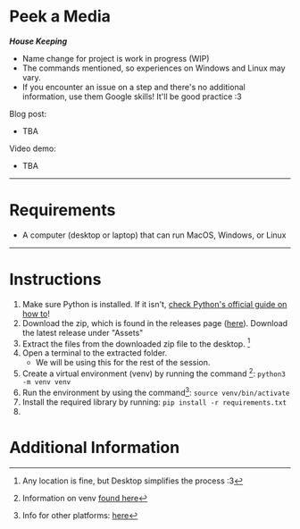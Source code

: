 # Peek a Media

***House Keeping***
- Name change for project is work in progress (WIP)
- The commands mentioned, so experiences on Windows and Linux may vary.
- If you encounter an issue on a step and there's no additional information, use them Google skills! It'll be good practice :3

Blog post: 
- TBA

Video demo:
- TBA
____
# Requirements
- A computer (desktop or laptop) that can run MacOS, Windows, or Linux

____
# Instructions

1. Make sure Python is installed. If it isn't, [check Python's official guide on how to](https://wiki.python.org/moin/BeginnersGuide/Download)!
1. Download the zip, which is found in the releases page ([here](https://github.com/SeikaHirori/checkAllPhotos/releases)). Download the latest release under "Assets"
1. Extract the files from the downloaded zip file to the desktop. [^1]
1. Open a terminal to the extracted folder.
    - We will be using this for the rest of the session.
1. Create a virtual environment (venv) by running the command [^2]:
    `python3 -m venv venv`
1. Run the environment by using the command[^3]:
    `source venv/bin/activate`
1. Install the required library by running:
    `pip install -r requirements.txt`
1. 

# Additional Information

[^1]: Any location is fine, but Desktop simplifies the process :3

[^2]: Information on venv [found here](https://docs.python.org/3/library/venv.html#creating-virtual-environments)

[^3]: Info for other platforms: [here](https://docs.python.org/3/library/venv.html#how-venvs-work)